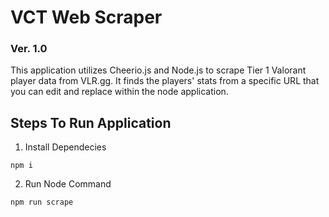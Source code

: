# VCT Web Scraper

### Ver. 1.0

This application utilizes Cheerio.js and Node.js to scrape Tier 1 Valorant player data from VLR.gg. It 
finds the players' stats from a specific URL that you can edit and replace within the node application.

## Steps To Run Application

1. Install Dependecies
```
npm i
```

2. Run Node Command
```
npm run scrape
```
